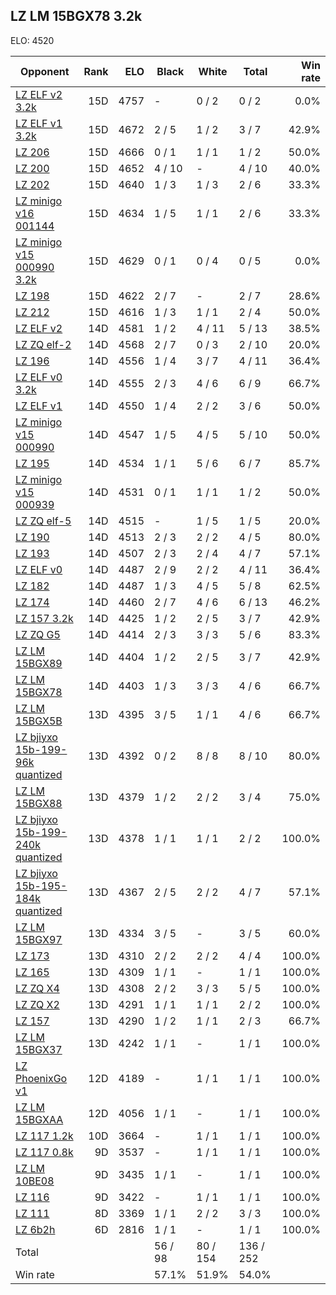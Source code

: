 ## LZ LM 15BGX78 3.2k ##

ELO: 4520

Opponent | Rank | ELO | Black | White | Total | Win rate
---------|-----:|----:|-------|-------|-------|-------:
[LZ ELF v2 3.2k](LZ%20ELF%20v2%203.2k.md) | 15D | 4757 | - | 0 / 2 | 0 / 2 | 0.0%
[LZ ELF v1 3.2k](LZ%20ELF%20v1%203.2k.md) | 15D | 4672 | 2 / 5 | 1 / 2 | 3 / 7 | 42.9%
[LZ 206](LZ%20206.md) | 15D | 4666 | 0 / 1 | 1 / 1 | 1 / 2 | 50.0%
[LZ 200](LZ%20200.md) | 15D | 4652 | 4 / 10 | - | 4 / 10 | 40.0%
[LZ 202](LZ%20202.md) | 15D | 4640 | 1 / 3 | 1 / 3 | 2 / 6 | 33.3%
[LZ minigo v16 001144](LZ%20minigo%20v16%20001144.md) | 15D | 4634 | 1 / 5 | 1 / 1 | 2 / 6 | 33.3%
[LZ minigo v15 000990 3.2k](LZ%20minigo%20v15%20000990%203.2k.md) | 15D | 4629 | 0 / 1 | 0 / 4 | 0 / 5 | 0.0%
[LZ 198](LZ%20198.md) | 15D | 4622 | 2 / 7 | - | 2 / 7 | 28.6%
[LZ 212](LZ%20212.md) | 15D | 4616 | 1 / 3 | 1 / 1 | 2 / 4 | 50.0%
[LZ ELF v2](LZ%20ELF%20v2.md) | 14D | 4581 | 1 / 2 | 4 / 11 | 5 / 13 | 38.5%
[LZ ZQ elf-2](LZ%20ZQ%20elf-2.md) | 14D | 4568 | 2 / 7 | 0 / 3 | 2 / 10 | 20.0%
[LZ 196](LZ%20196.md) | 14D | 4556 | 1 / 4 | 3 / 7 | 4 / 11 | 36.4%
[LZ ELF v0 3.2k](LZ%20ELF%20v0%203.2k.md) | 14D | 4555 | 2 / 3 | 4 / 6 | 6 / 9 | 66.7%
[LZ ELF v1](LZ%20ELF%20v1.md) | 14D | 4550 | 1 / 4 | 2 / 2 | 3 / 6 | 50.0%
[LZ minigo v15 000990](LZ%20minigo%20v15%20000990.md) | 14D | 4547 | 1 / 5 | 4 / 5 | 5 / 10 | 50.0%
[LZ 195](LZ%20195.md) | 14D | 4534 | 1 / 1 | 5 / 6 | 6 / 7 | 85.7%
[LZ minigo v15 000939](LZ%20minigo%20v15%20000939.md) | 14D | 4531 | 0 / 1 | 1 / 1 | 1 / 2 | 50.0%
[LZ ZQ elf-5](LZ%20ZQ%20elf-5.md) | 14D | 4515 | - | 1 / 5 | 1 / 5 | 20.0%
[LZ 190](LZ%20190.md) | 14D | 4513 | 2 / 3 | 2 / 2 | 4 / 5 | 80.0%
[LZ 193](LZ%20193.md) | 14D | 4507 | 2 / 3 | 2 / 4 | 4 / 7 | 57.1%
[LZ ELF v0](LZ%20ELF%20v0.md) | 14D | 4487 | 2 / 9 | 2 / 2 | 4 / 11 | 36.4%
[LZ 182](LZ%20182.md) | 14D | 4487 | 1 / 3 | 4 / 5 | 5 / 8 | 62.5%
[LZ 174](LZ%20174.md) | 14D | 4460 | 2 / 7 | 4 / 6 | 6 / 13 | 46.2%
[LZ 157 3.2k](LZ%20157%203.2k.md) | 14D | 4425 | 1 / 2 | 2 / 5 | 3 / 7 | 42.9%
[LZ ZQ G5](LZ%20ZQ%20G5.md) | 14D | 4414 | 2 / 3 | 3 / 3 | 5 / 6 | 83.3%
[LZ LM 15BGX89](LZ%20LM%2015BGX89.md) | 14D | 4404 | 1 / 2 | 2 / 5 | 3 / 7 | 42.9%
[LZ LM 15BGX78](LZ%20LM%2015BGX78.md) | 14D | 4403 | 1 / 3 | 3 / 3 | 4 / 6 | 66.7%
[LZ LM 15BGX5B](LZ%20LM%2015BGX5B.md) | 13D | 4395 | 3 / 5 | 1 / 1 | 4 / 6 | 66.7%
[LZ bjiyxo 15b-199-96k quantized](LZ%20bjiyxo%2015b-199-96k%20quantized.md) | 13D | 4392 | 0 / 2 | 8 / 8 | 8 / 10 | 80.0%
[LZ LM 15BGX88](LZ%20LM%2015BGX88.md) | 13D | 4379 | 1 / 2 | 2 / 2 | 3 / 4 | 75.0%
[LZ bjiyxo 15b-199-240k quantized](LZ%20bjiyxo%2015b-199-240k%20quantized.md) | 13D | 4378 | 1 / 1 | 1 / 1 | 2 / 2 | 100.0%
[LZ bjiyxo 15b-195-184k quantized](LZ%20bjiyxo%2015b-195-184k%20quantized.md) | 13D | 4367 | 2 / 5 | 2 / 2 | 4 / 7 | 57.1%
[LZ LM 15BGX97](LZ%20LM%2015BGX97.md) | 13D | 4334 | 3 / 5 | - | 3 / 5 | 60.0%
[LZ 173](LZ%20173.md) | 13D | 4310 | 2 / 2 | 2 / 2 | 4 / 4 | 100.0%
[LZ 165](LZ%20165.md) | 13D | 4309 | 1 / 1 | - | 1 / 1 | 100.0%
[LZ ZQ X4](LZ%20ZQ%20X4.md) | 13D | 4308 | 2 / 2 | 3 / 3 | 5 / 5 | 100.0%
[LZ ZQ X2](LZ%20ZQ%20X2.md) | 13D | 4291 | 1 / 1 | 1 / 1 | 2 / 2 | 100.0%
[LZ 157](LZ%20157.md) | 13D | 4290 | 1 / 2 | 1 / 1 | 2 / 3 | 66.7%
[LZ LM 15BGX37](LZ%20LM%2015BGX37.md) | 13D | 4242 | 1 / 1 | - | 1 / 1 | 100.0%
[LZ PhoenixGo v1](LZ%20PhoenixGo%20v1.md) | 12D | 4189 | - | 1 / 1 | 1 / 1 | 100.0%
[LZ LM 15BGXAA](LZ%20LM%2015BGXAA.md) | 12D | 4056 | 1 / 1 | - | 1 / 1 | 100.0%
[LZ 117 1.2k](LZ%20117%201.2k.md) | 10D | 3664 | - | 1 / 1 | 1 / 1 | 100.0%
[LZ 117 0.8k](LZ%20117%200.8k.md) | 9D | 3537 | - | 1 / 1 | 1 / 1 | 100.0%
[LZ LM 10BE08](LZ%20LM%2010BE08.md) | 9D | 3435 | 1 / 1 | - | 1 / 1 | 100.0%
[LZ 116](LZ%20116.md) | 9D | 3422 | - | 1 / 1 | 1 / 1 | 100.0%
[LZ 111](LZ%20111.md) | 8D | 3369 | 1 / 1 | 2 / 2 | 3 / 3 | 100.0%
[LZ 6b2h](LZ%206b2h.md) | 6D | 2816 | 1 / 1 | - | 1 / 1 | 100.0%
Total | | | 56 / 98 | 80 / 154 | 136 / 252 | 
Win rate| | | 57.1% | 51.9% | 54.0% | 
